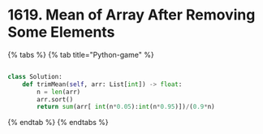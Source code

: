 # 1619. Mean of Array After Removing Some Elements

{% tabs %}
{% tab title="Python-game" %}
```python

class Solution:
    def trimMean(self, arr: List[int]) -> float:
        n = len(arr)
        arr.sort()
        return sum(arr[ int(n*0.05):int(n*0.95)])/(0.9*n)
```
{% endtab %}
{% endtabs %}

